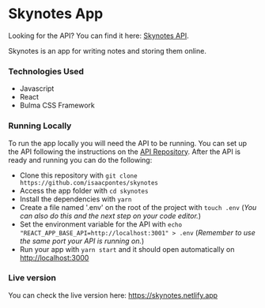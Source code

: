 # Skynotes App

Looking for the API? You can find it here: [Skynotes API](https://github.com/isaacpontes/skynotes_api).

Skynotes is an app for writing notes and storing them online.

### Technologies Used

- Javascript
- React
- Bulma CSS Framework

### Running Locally

To run the app locally you will need the API to be running. You can set up the API following the instructions on the [API Repository](https://github.com/isaacpontes/skynotes_api).
After the API is ready and running you can do the following:

- Clone this repository with `git clone https://github.com/isaacpontes/skynotes`
- Access the app folder with `cd skynotes`
- Install the dependencies with `yarn`
- Create a file named '.env' on the root of the project with `touch .env` (*You can also do this and the next step on your code editor.*)
- Set the environment variable for the API with `echo "REACT_APP_BASE_API=http://localhost:3001" > .env` (*Remember to use the same port your API is running on.*)
- Run your app with `yarn start` and it should open automatically on [http://localhost:3000](http://localhost:3000)

### Live version

You can check the live version here: https://skynotes.netlify.app
